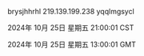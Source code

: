 brysjhhrhl 219.139.199.238 yqqlmgsycl

2024年 10月 25日 星期五 21:00:01 CST

2024年 10月 25日 星期五 13:00:01 GMT
